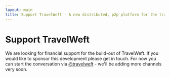 ```yaml
---
layout: main
title: Support TravelWeft - A new distributed, p2p platform for the travel industry
---
```

# Support TravelWeft

We are looking for financial support for the build-out of TravelWeft. If you would like to sponsor this development please get in touch. For now you can start the conversation via [@travelweft](https://twitter.com/travelweft) - we'll be adding more channels very soon.
